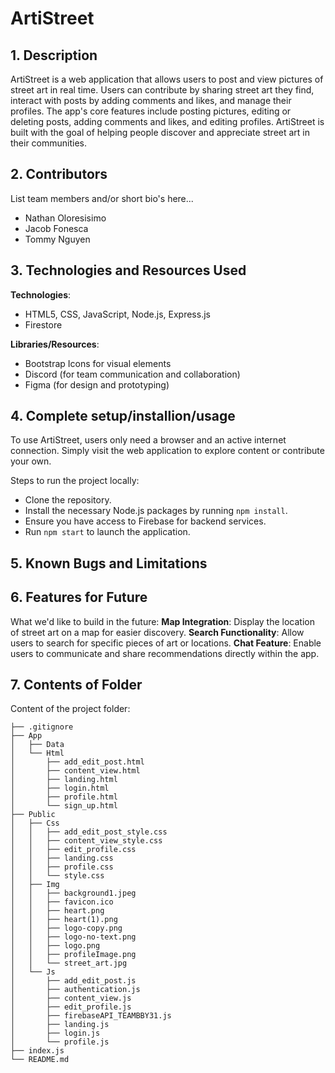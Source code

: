 # ArtiStreet

## 1. Description
ArtiStreet is a web application that allows users to post and view pictures of street art in real time. Users can contribute by sharing street art they find, interact with posts by adding comments and likes, and manage their profiles. The app's core features include posting pictures, editing or deleting posts, adding comments and likes, and editing profiles. ArtiStreet is built with the goal of helping people discover and appreciate street art in their communities.

## 2. Contributors
List team members and/or short bio's here... 
* Nathan Oloresisimo
* Jacob Fonesca
* Tommy Nguyen
	
## 3. Technologies and Resources Used
**Technologies**: 
  - HTML5, CSS, JavaScript, Node.js, Express.js
  - Firestore
    
**Libraries/Resources**:
  - Bootstrap Icons for visual elements
  - Discord (for team communication and collaboration)
  - Figma (for design and prototyping)

## 4. Complete setup/installion/usage
To use ArtiStreet, users only need a browser and an active internet connection. Simply visit the web application to explore content or contribute your own.

Steps to run the project locally:
- Clone the repository.
- Install the necessary Node.js packages by running `npm install`.
- Ensure you have access to Firebase for backend services.
- Run `npm start` to launch the application.

## 5. Known Bugs and Limitations


## 6. Features for Future
What we'd like to build in the future:
**Map Integration**: Display the location of street art on a map for easier discovery.
**Search Functionality**: Allow users to search for specific pieces of art or locations.
**Chat Feature**: Enable users to communicate and share recommendations directly within the app.

	
## 7. Contents of Folder
Content of the project folder:

```
├── .gitignore
├── App
│   ├── Data
│   └── Html
│       ├── add_edit_post.html
│       ├── content_view.html
│       ├── landing.html
│       ├── login.html
│       ├── profile.html
│       └── sign_up.html
├── Public
│   ├── Css
│   │   ├── add_edit_post_style.css
│   │   ├── content_view_style.css
│   │   ├── edit_profile.css
│   │   ├── landing.css
│   │   ├── profile.css
│   │   └── style.css
│   ├── Img
│   │   ├── background1.jpeg
│   │   ├── favicon.ico
│   │   ├── heart.png
│   │   ├── heart(1).png
│   │   ├── logo-copy.png
│   │   ├── logo-no-text.png
│   │   ├── logo.png
│   │   ├── profileImage.png
│   │   └── street_art.jpg
│   └── Js
│       ├── add_edit_post.js
│       ├── authentication.js
│       ├── content_view.js
│       ├── edit_profile.js
│       ├── firebaseAPI_TEAMBBY31.js
│       ├── landing.js
│       ├── login.js
│       └── profile.js
├── index.js
└── README.md



```


